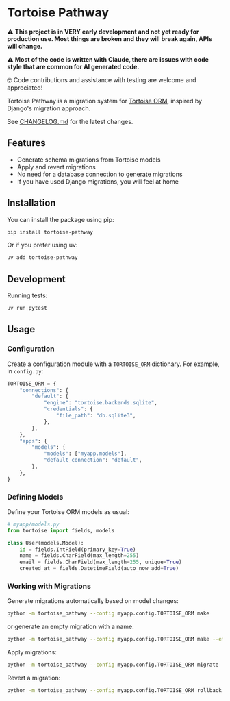 # Tortoise Pathway

⚠️ **This project is in VERY early development and not yet ready for production use. Most things are broken and they will break again, APIs will change.**

⚠️ **Most of the code is written with Claude, there are issues with code style that are common for AI generated code.**

🤓 Code contributions and assistance with testing are welcome and appreciated!

Tortoise Pathway is a migration system for [Tortoise ORM](https://github.com/tortoise/tortoise-orm/), inspired by Django's migration approach.

See [CHANGELOG.md](CHANGELOG.md) for the latest changes.

## Features

- Generate schema migrations from Tortoise models
- Apply and revert migrations
- No need for a database connection to generate migrations
- If you have used Django migrations, you will feel at home

## Installation

You can install the package using pip:

```bash
pip install tortoise-pathway
```

Or if you prefer using uv:

```bash
uv add tortoise-pathway
```

## Development

Running tests:
```bash
uv run pytest
```

## Usage

### Configuration

Create a configuration module with a `TORTOISE_ORM` dictionary. For example, in `config.py`:

```python
TORTOISE_ORM = {
    "connections": {
        "default": {
            "engine": "tortoise.backends.sqlite",
            "credentials": {
                "file_path": "db.sqlite3",
            },
        },
    },
    "apps": {
        "models": {
            "models": ["myapp.models"],
            "default_connection": "default",
        },
    },
}
```

### Defining Models

Define your Tortoise ORM models as usual:

```python
# myapp/models.py
from tortoise import fields, models

class User(models.Model):
    id = fields.IntField(primary_key=True)
    name = fields.CharField(max_length=255)
    email = fields.CharField(max_length=255, unique=True)
    created_at = fields.DatetimeField(auto_now_add=True)
```

### Working with Migrations

Generate migrations automatically based on model changes:
```bash
python -m tortoise_pathway --config myapp.config.TORTOISE_ORM make
```

or generate an empty migration with a name:
```bash
python -m tortoise_pathway --config myapp.config.TORTOISE_ORM make --empty --name "add_email_field"
```

Apply migrations:
```bash
python -m tortoise_pathway --config myapp.config.TORTOISE_ORM migrate
```

Revert a migration:
```bash
python -m tortoise_pathway --config myapp.config.TORTOISE_ORM rollback --migration <migration_name>
```
